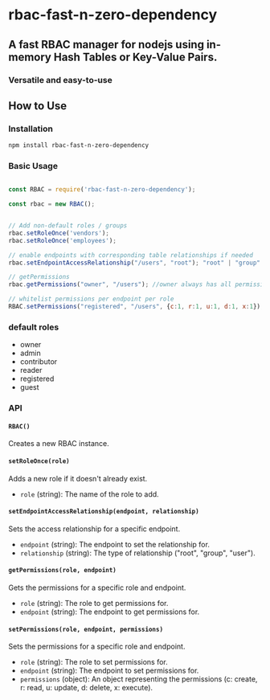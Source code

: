# rbac-fast-n-zero-dependency

## A fast RBAC manager for nodejs using in-memory Hash Tables or Key-Value Pairs.
### Versatile and easy-to-use

## How to Use

### Installation

```sh
npm install rbac-fast-n-zero-dependency
```

### Basic Usage

```javascript

const RBAC = require('rbac-fast-n-zero-dependency');

const rbac = new RBAC();


// Add non-default roles / groups
rbac.setRoleOnce('vendors');
rbac.setRoleOnce('employees');

// enable endpoints with corresponding table relationships if needed
rbac.setEndpointAccessRelationship("/users", "root"); "root" | "group" | "user"

// getPermissions
rbac.getPermissions("owner", "/users"); //owner always has all permissions if the endpoint was enabled

// whitelist permissions per endpoint per role
RBAC.setPermissions("registered", "/users", {c:1, r:1, u:1, d:1, x:1});

```

### default roles
- owner
- admin
- contributor
- reader
- registered
- guest

### API

#### `RBAC()`

Creates a new RBAC instance.

#### `setRoleOnce(role)`

Adds a new role if it doesn't already exist.

- `role` (string): The name of the role to add.

#### `setEndpointAccessRelationship(endpoint, relationship)`

Sets the access relationship for a specific endpoint.

- `endpoint` (string): The endpoint to set the relationship for.
- `relationship` (string): The type of relationship ("root", "group", "user").

#### `getPermissions(role, endpoint)`

Gets the permissions for a specific role and endpoint.

- `role` (string): The role to get permissions for.
- `endpoint` (string): The endpoint to get permissions for.

#### `setPermissions(role, endpoint, permissions)`

Sets the permissions for a specific role and endpoint.

- `role` (string): The role to set permissions for.
- `endpoint` (string): The endpoint to set permissions for.
- `permissions` (object): An object representing the permissions (c: create, r: read, u: update, d: delete, x: execute).
